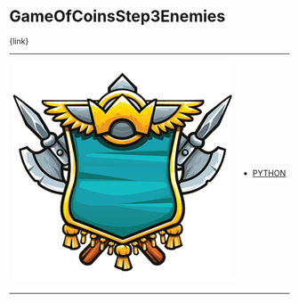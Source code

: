 # GameOfCoinsStep3Enemies 

{link}
<table>
<tr>
<td>

![Hero Picture](hero.png?raw=true "Hero Picture")

</td>
<td>
<ul>
<li>

[PYTHON](GameOfCoinsStep3Enemies.py)

</li>
</td>
</tr>
<table>